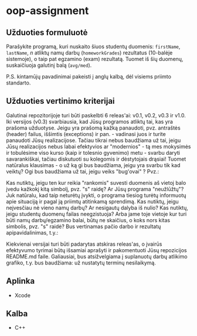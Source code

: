 # oop-assignment

## Užduoties formuluotė
Parašykite programą, kuri nuskaito šiuos studentų duomenis: `firstName`, `lastName`,
<i>n</i> atliktų namų darbų (`homeworkGrades`) rezultatus (10-balėje sistemoje), o taip pat egzamino (exam) rezultatą.
Tuomet iš šių duomenų, suskaičiuoja galutinį balą (`avg/med`).

P.S. kintamūjų pavadinimai pakeisti į anglų kalbą, dėl visiems priimto standarto.

## Užduoties vertinimo kriterijai
Galutinai repozitorijoje turi būti paskelbti 6 releas'ai: v0.1, v0.2, v0.3 ir v1.0.
Iki versijos (v0.3) svarbiausia, kad Jūsų programos atliktų tai, kas yra prašoma užduotyse. Jeigu yra prašomą kažką panaudoti, pvz. antraštės (header) failus, iššimtis (exceptions) ir pan. - vadinasi juos ir turite panaudoti Jūsų realizacijose. Tačiau tikrai nebus baudžiama už tai, jeigu Jūsų realizacijos nebus labai efektyvios ar "modernios" - tą mes mokysimės ir tobulėsime viso kurso (kaip ir tolesnio gyvenimo) metu - svarbu daryti savarankiškai, tačiau diskutuoti su kolegomis ir dėstytojais drąsiai!
Tuomet natūralus klausimas - o už ką gi bus baudžiama, jeigu yra svarbu tik kad veiktų? Ogi bus baudžiama už tai, jeigu veiks "bug'ovai" ? Pvz.:

Kas nutiktų, jeigu ten kur reikia "rankomis" suvesti duomenis aš vietoj balo įvedu kažkokį kitą simbolį, pvz. "s" raidę? Ar Jūsų programa "neužlūžtų"? Juk natūralu, kad taip neturėtų įvykti, o programa tiesiog turėtų informuotų apie situaciją ir pagal ją priimtų atitinkamą sprendimą.
Kas nutiktų, jeigu neįvesčiau nė vieno namų darbų? Ar nesigautų dalyba iš nulio?
Kas nutiktų, jeigu studentų duomenų failas neegzistuoja? Arba jame toje vietoje kur turi būti namų darbų/egzamino balai, būtų ne skaičius, o koks nors kitas simbolis, pvz. "s" raidė?
Bus vertinamas pačio darbo ir rezultatų apipavidalinimas, t.y.:

Kiekvienai versijai turi būti padarytas atskiras releas'as, o įvairūs efektyvumo tyrimai būtų išsamiai aprašyti ir pakomentuoti Jūsų repozicijos README.md faile.
Galiausiai, bus atsižvelgiama į suplanuotų darbų atlikimo grafiko, t.y. bus baudžiama: už nustatytų terminų nesilaikymą.

## Aplinka

- Xcode

## Kalba
- C++
